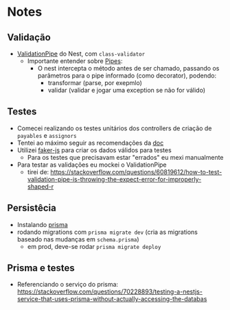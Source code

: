 # Notes

## Validação

- [ValidationPipe](https://docs.nestjs.com/techniques/validation#using-the-built-in-validationpipe) do Nest, com `class-validator`
  - Importante entender sobre [Pipes](https://docs.nestjs.com/pipes):
    - O nest intercepta o método antes de ser chamado, passando os parâmetros para o pipe informado (como decorator), podendo:
      - transformar (parse, por exepmlo)
      - validar (validar e jogar uma exception se não for válido)

## Testes

- Comecei realizando os testes unitários dos controllers de criação de `payables` e `assignors`
- Tentei ao máximo seguir as recomendações da [doc](https://docs.nestjs.com/fundamentals/testing)
- Utilizei [faker-js](https://github.com/faker-js/faker) para criar os dados válidos para testes
  - Para os testes que precisavam estar "errados" eu mexi manualmente
- Para testar as validações eu mockei o ValidationPipe
  - tirei de: <https://stackoverflow.com/questions/60819612/how-to-test-validation-pipe-is-throwing-the-expect-error-for-improperly-shaped-r>

## Persistêcia

- Instalando [prisma](https://docs.nestjs.com/recipes/prisma)
- rodando migrations com `prisma migrate dev` (cria as migrations baseado nas mudanças em `schema.prisma`)
  - em prod, deve-se rodar `prisma migrate deploy`

## Prisma e testes

- Referenciando o serviço do prisma: <https://stackoverflow.com/questions/70228893/testing-a-nestjs-service-that-uses-prisma-without-actually-accessing-the-databas>
